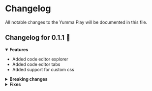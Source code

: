 # Changelog

All notable changes to the Yumma Play will be documented in this file.

## Changelog for 0.1.1 🎉

<details open>
<summary>
    <b>Features</b>
</summary>

- Added code editor explorer
- Added code editor tabs
- Added support for custom css

</details>

<details>

<summary>
    <b>Breaking changes</b>
</summary>

- None

</details>

<details>
<summary>
    <b>Fixes</b>
</summary>

- None

</details>

